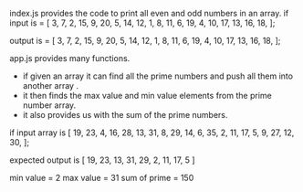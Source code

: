 index.js provides the code to print all even and odd numbers in an array.
if input is = [
    3, 7, 2, 15, 9, 20, 5, 14, 12, 1, 8, 11, 6, 19, 4, 10, 17, 13, 16, 18,
  ];

  output is = [
    3, 7, 2, 15, 9, 20, 5, 14, 12, 1, 8, 11, 6, 19, 4, 10, 17, 13, 16, 18,
  ];

app.js provides many functions.
* if given an array it can find all the prime numbers and push all them into another array .
* it then finds the max value and min value elements from the prime number array.
* it also provides us with the sum of the prime numbers.

if input array is [
    19, 23, 4, 16, 28, 13, 31, 8, 29, 14, 6, 35, 2, 11, 17, 5, 9, 27, 12, 30,
  ];

  expected output is [
  19, 23, 13, 31, 29,
   2, 11, 17,  5
]

min value = 2
max value = 31
sum of prime = 150